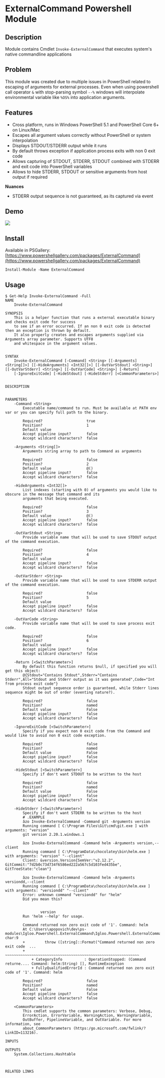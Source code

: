 # ExternalCommand Powershell Module

## Description

Module contains Cmdlet `Invoke-ExternalCommand` that executes system's native commandline applications

## Problem 

This module was created due to multiple issues in PowerShell related to escaping of arguments for external processes. Even when using powershell call operator `&` with stop-parsing symbol `--%`  windows will interpolate environmental variable like `%OS%` into application arguments.

## Features

- Cross platform, runs in Windows PowerShell 5.1 and PowerShell Core 6+ on Linux/Mac
- Escapes all argument values correctly without PowerShell or system interpolation
- Displays STDOUT/STDERR output while it runs
- By default throws exception if application process exits with non 0 exit code
- Allows capturing of STDOUT, STDERR, STDOUT combined with STDERR and exit code into PowerShell variables
- Allows to hide STDERR, STDOUT or sensitive arguments from host output if required

**Nuances**

- STDERR output sequence is not guaranteed, as its captured via event

## Demo

![](assets/demo.gif)

## Install

Available in PSGallery: [https://www.powershellgallery.com/packages/ExternalCommand](https://www.powershellgallery.com/packages/ExternalCommand)

```pwsh
Install-Module -Name ExternalCommand
```

## Usage

```pwsh
$ Get-Help Invoke-ExternalCommand -Full
NAME
    Invoke-ExternalCommand

SYNOPSIS
    This is a helper function that runs a external executable binary and checks exit code for success
    to see if an error occurred. If an non 0 exit code is detected then an exception is thrown by default.
    It also properly creates and escapes arguments supplied via Arguments array parameter. Supports UTF8
    and whitespace in the argument values.


SYNTAX
    Invoke-ExternalCommand [-Command] <String> [[-Arguments] <String[]>] [[-HideArguments] <Int32[]>] [[-OutVarStdout] <String>] [[-OutVarStderr] <String>] [[-OutVarCode] <String>] [-Return]
    [-IgnoreExitCode] [-HideStdout] [-HideStderr] [<CommonParameters>]


DESCRIPTION


PARAMETERS
    -Command <String>
        Executable name/command to run. Must be available at PATH env var or you can specify full path to the binary.

        Required?                    true
        Position?                    1
        Default value
        Accept pipeline input?       false
        Accept wildcard characters?  false

    -Arguments <String[]>
        Arguments string array to path to Command as arguments

        Required?                    false
        Position?                    2
        Default value                @()
        Accept pipeline input?       false
        Accept wildcard characters?  false

    -HideArguments <Int32[]>
        List indexes (starting with 0) of arguments you would like to obscure in the message that command and its
        arguments that being executed.

        Required?                    false
        Position?                    3
        Default value                @()
        Accept pipeline input?       false
        Accept wildcard characters?  false

    -OutVarStdout <String>
        Provide variable name that will be used to save STDOUT output of the command execution.

        Required?                    false
        Position?                    4
        Default value
        Accept pipeline input?       false
        Accept wildcard characters?  false

    -OutVarStderr <String>
        Provide variable name that will be used to save STDERR output of the command execution.

        Required?                    false
        Position?                    5
        Default value
        Accept pipeline input?       false
        Accept wildcard characters?  false

    -OutVarCode <String>
        Provide variable name that will be used to save process exit code.

        Required?                    false
        Position?                    6
        Default value
        Accept pipeline input?       false
        Accept wildcard characters?  false

    -Return [<SwitchParameter>]
        By default this function returns $null, if specified you will get this object:
        @{Stdout="Contains Stdout",Stderr="Contains Stderr",All="Stdout and Stderr output as it was generated",Code="Int from process exit code"}
        Stdout output sequence order is guaranteed, while Stderr lines sequence might be out of order (eventing nature?).

        Required?                    false
        Position?                    named
        Default value                False
        Accept pipeline input?       false
        Accept wildcard characters?  false

    -IgnoreExitCode [<SwitchParameter>]
        Specify if you expect non 0 exit code from the Command and would like to avoid non 0 exit code exception.

        Required?                    false
        Position?                    named
        Default value                False
        Accept pipeline input?       false
        Accept wildcard characters?  false

    -HideStdout [<SwitchParameter>]
        Specify if don't want STDOUT to be written to the host

        Required?                    false
        Position?                    named
        Default value                False
        Accept pipeline input?       false
        Accept wildcard characters?  false

    -HideStderr [<SwitchParameter>]
        Specify if don't want STDERR to be written to the host
        # .EXAMPLE
        âzo Invoke-ExternalCommand -Command git -Arguments version
        Running command [ C:\Program Files\Git\cmd\git.exe ] with arguments: "version"
        git version 2.20.1.windows.1

        âzo Invoke-ExternalCommand -Command helm -Arguments version,--client
        Running command [ C:\ProgramData\chocolatey\bin\helm.exe ] with arguments: "version" "--client"
        Client: &version.Version{SemVer:"v2.12.2", GitCommit:"7d2b0c73d734f6586ed222a567c5d103fed435be", GitTreeState:"clean"}

        âzo Invoke-ExternalCommand -Command helm -Arguments versiondd,--client
        Running command [ C:\ProgramData\chocolatey\bin\helm.exe ] with arguments: "versiondd" "--client"
        Error: unknown command "versiondd" for "helm"
        Did you mean this?


                version
        Run 'helm --help' for usage.

        Command returned non zero exit code of '1'. Command: helm
        At C:\Users\apopovich\dev\ps-modules\Igloo.Powershell.ExternalCommand\Igloo.Powershell.ExternalCommand.psm1:237 char:9
        +         throw ([string]::Format("Command returned non zero exit code  ...
        +         ~~~~~~~~~~~~~~~~~~~~~~~~~~~~~~~~~~~~~~~~~~~~~~~~~~~~~~~~~~~~~
            + CategoryInfo          : OperationStopped: (Command returne.... Command: helm:String) [], RuntimeException
            + FullyQualifiedErrorId : Command returned non zero exit code of '1'. Command: helm

        Required?                    false
        Position?                    named
        Default value                False
        Accept pipeline input?       false
        Accept wildcard characters?  false

    <CommonParameters>
        This cmdlet supports the common parameters: Verbose, Debug,
        ErrorAction, ErrorVariable, WarningAction, WarningVariable,
        OutBuffer, PipelineVariable, and OutVariable. For more information, see
        about_CommonParameters (https:/go.microsoft.com/fwlink/?LinkID=113216).

INPUTS

OUTPUTS
    System.Collections.Hashtable



RELATED LINKS
```